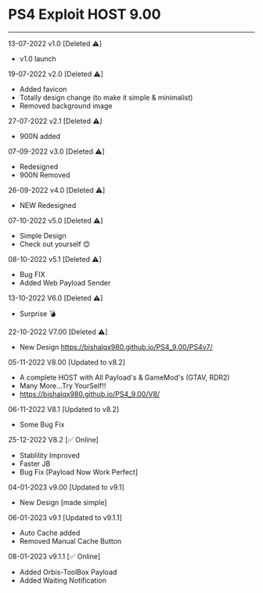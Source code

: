 # PS4 Exploit HOST 9.00
---
13-07-2022 v1.0 [Deleted ⚠]
- v1.0 launch

19-07-2022 v2.0 [Deleted ⚠]
- Added favicon
- Totally design change (to make it simple & minimalist)
- Removed background image 

27-07-2022 v2.1 [Deleted ⚠]
- 900N added

07-09-2022 v3.0 [Deleted ⚠]
- Redesigned
- 900N Removed

26-09-2022 v4.0 [Deleted ⚠]
- NEW Redesigned

07-10-2022 v5.0 [Deleted ⚠]
- Simple Design
- Check out yourself 😊

08-10-2022 v5.1 [Deleted ⚠]
- Bug FIX
- Added Web Payload Sender

13-10-2022 V6.0 [Deleted ⚠]
- Surprise 💣

22-10-2022 V7.00 [Deleted ⚠]
- New Design https://bishalqx980.github.io/PS4_9.00/PS4v7/

05-11-2022 V8.00 [Updated to v8.2]
- A complete HOST with All Payload's & GameMod's (GTAV, RDR2)
- Many More...Try YourSelf!!
- https://bishalqx980.github.io/PS4_9.00/V8/

06-11-2022 V8.1 [Updated to v8.2]
- Some Bug Fix

25-12-2022 V8.2 [✅ Online]
- Stablility Improved
- Faster JB
- Bug Fix [Payload Now Work Perfect]

04-01-2023 v9.00 [Updated to v9.1]
- New Design [made simple]

06-01-2023 v9.1 [Updated to v9.1.1]
- Auto Cache added
- Removed Manual Cache Button

08-01-2023 v9.1.1 [✅ Online]
- Added Orbis-ToolBox Payload
- Added Waiting Notification
